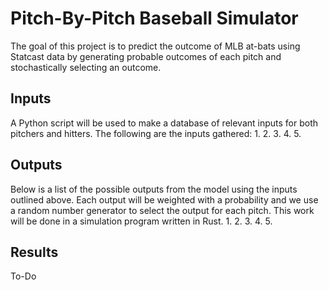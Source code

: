 # Pitch-By-Pitch Baseball Simulator
The goal of this project is to predict the outcome of MLB at-bats using Statcast data by generating probable outcomes of each pitch and stochastically selecting an outcome.

## Inputs
A Python script will be used to make a database of relevant inputs for both pitchers and hitters. The following are the inputs gathered:
1.
2.
3.
4.
5.

## Outputs
Below is a list of the possible outputs from the model using the inputs outlined above. Each output will be weighted with a probability and we use a random number generator to select the output for each pitch. This work will be done in a simulation program written in Rust.
1.
2.
3.
4.
5.

## Results
To-Do
